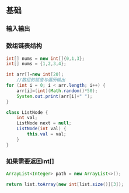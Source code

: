 ## 基础

### 输入输出



### 数组链表结构

```java
int[] nums = new int[]{0,1,3};
int[] nums = {1,2,3,4};

int arr[]=new int[20];
    //数组的赋值与遍历输出
for (int i = 0; i < arr.length; i++) {
    arr[i]=(int)(Math.random()*50);
    System.out.print(arr[i]+" ");
}

class ListNode {
    int val;
    ListNode next = null;
    ListNode(int val) {
        this.val = val;
    }
}
```





### 如果需要返回int[]

```java
ArrayList<Integer> path = new ArrayList<>();

return list.toArray(new int[list.size()][3]);
```

